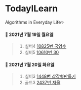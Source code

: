 # TodayILearn
Algorithms in Everyday Life✨

#### 📌 2021년 7월 19일 월요일 ####
> 1. 실버4 [10825번 국영수](https://www.acmicpc.net/problem/10825/)
> 2. 실버5 [10610번 30](https://www.acmicpc.net/problem/10610/)
#### 📌 2021년 7월 20일 화요일 ####
> 1. 실버3 [1448번 삼각형만들기](https://www.acmicpc.net/problem/1448)
> 2. 골드3 [2437번 저울](https://www.acmicpc.net/problem/2437)
